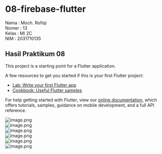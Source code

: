 # 08-firebase-flutter

Nama : Moch. Rofiqi <br>
Nomer : 13 <br>
Kelas : MI 2C <br>
NIM : 2031710135 <br>

## Hasil Praktikum 08

This project is a starting point for a Flutter application.

A few resources to get you started if this is your first Flutter project:

- [Lab: Write your first Flutter app](https://flutter.dev/docs/get-started/codelab)
- [Cookbook: Useful Flutter samples](https://flutter.dev/docs/cookbook)

For help getting started with Flutter, view our
[online documentation](https://flutter.dev/docs), which offers tutorials,
samples, guidance on mobile development, and a full API reference.

![image.png](assets/ss.png) <br>
![image.png](assets/ss1.png) <br>
![image.png](assets/ss2.png) <br>
![image.png](assets/ss3.png) <br>
![image.png](assets/ss4.png) <br>
![image.png](assets/ss5.png) <br>
